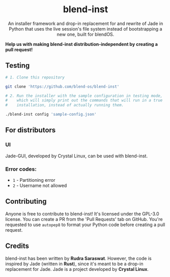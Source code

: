 <div align="center">
    <h1>blend-inst</h1>
</div>

<div align="center">
    <p>An installer framework and drop-in replacement for and rewrite of Jade in Python that uses the live session's file system instead of bootstrapping a new one, built for blendOS.</p>
</div>

**Help us with making blend-inst distribution-independent by creating a pull request!**

## Testing

```sh
# 1. Clone this repository

git clone 'https://github.com/blend-os/blend-inst'

# 2. Run the installer with the sample configuration in testing mode,
#    which will simply print out the commands that will run in a true
#    installation, instead of actually running them.

./blend-inst config 'sample-config.json'
```

## For distributors

### UI

Jade-GUI, developed by Crystal Linux, can be used with blend-inst.

### Error codes:

* `1` - Partitioning error
* `2` - Username not allowed

## Contributing

Anyone is free to contribute to blend-inst! It's licensed under the GPL-3.0 license. You can create a PR from the 'Pull Requests' tab on GitHub. You're requested to use `autopep8` to format your Python code before creating a pull request.

## Credits

blend-inst has been written by **Rudra Saraswat**. However, the code is inspired by Jade (written in **Rust**), since it's meant to be a drop-in replacement for Jade. Jade is a project developed by **Crystal Linux**.